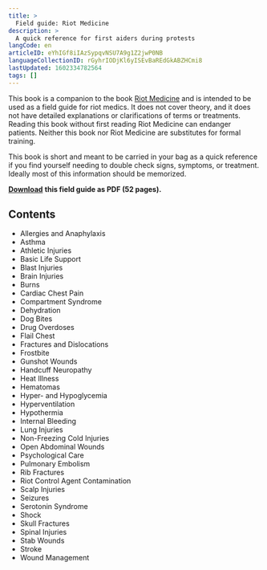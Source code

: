 ```yaml
---
title: >
  Field guide: Riot Medicine
description: >
  A quick reference for first aiders during protests
langCode: en
articleID: eYhIGf8iIAzSypqvNSU7A9g1Z2jwP0NB
languageCollectionID: rGyhrIODjKl6yISEvBaREdGkABZHCmi8
lastUpdated: 1602334782564
tags: []
---
```


This book is a companion to the book [Riot Medicine](/wellbeing/riot-medicine) and is intended to be used as a field guide for riot medics. It does not cover theory, and it does not have detailed explanations or clarifications of terms or treatments. Reading this book without first reading Riot Medicine can endanger patients. Neither this book nor Riot Medicine are substitutes for formal training.

This book is short and meant to be carried in your bag as a quick reference if you find yourself needing to double check signs, symptoms, or treatment. Ideally most of this information should be memorized.

[**Download**](https://riotmedicine.net/static/downloads/riot-medicine-field-guide.pdf) **this field guide as PDF (52 pages).**

## Contents

-   Allergies and Anaphylaxis
-   Asthma
-   Athletic Injuries
-   Basic Life Support
-   Blast Injuries
-   Brain Injuries
-   Burns
-   Cardiac Chest Pain
-   Compartment Syndrome
-   Dehydration
-   Dog Bites
-   Drug Overdoses
-   Flail Chest
-   Fractures and Dislocations
-   Frostbite
-   Gunshot Wounds
-   Handcuff Neuropathy
-   Heat Illness
-   Hematomas
-   Hyper- and Hypoglycemia
-   Hyperventilation
-   Hypothermia
-   Internal Bleeding
-   Lung Injuries
-   Non-Freezing Cold Injuries
-   Open Abdominal Wounds
-   Psychological Care
-   Pulmonary Embolism
-   Rib Fractures
-   Riot Control Agent Contamination
-   Scalp Injuries
-   Seizures
-   Serotonin Syndrome
-   Shock
-   Skull Fractures
-   Spinal Injuries
-   Stab Wounds
-   Stroke
-   Wound Management